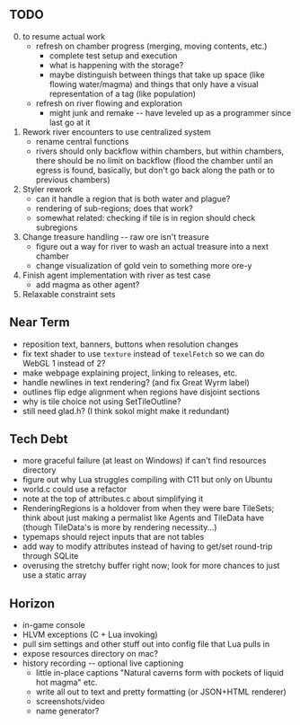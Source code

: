 ## TODO
0. to resume actual work
    - refresh on chamber progress (merging, moving contents, etc.)
        - complete test setup and execution
        - what is happening with the storage? 
        - maybe distinguish between things that take up space (like flowing water/magma) and things that only have a visual representation of a tag (like population)
    - refresh on river flowing and exploration
        - might junk and remake -- have leveled up as a programmer since last go at it
1. Rework river encounters to use centralized system
    - rename central functions
    - rivers should only backflow within chambers, but within chambers, there should be no limit on backflow (flood the chamber until an egress is found, basically, but don't go back along the path or to previous chambers)
2. Styler rework
    - can it handle a region that is both water and plague?
    - rendering of sub-regions; does that work?
    - somewhat related: checking if tile is in region should check subregions
3. Change treasure handling -- raw ore isn't treasure
    - figure out a way for river to wash an actual treasure into a next chamber
    - change visualization of gold vein to something more ore-y
4. Finish agent implementation with river as test case
    - add magma as other agent?
5. Relaxable constraint sets

## Near Term
* reposition text, banners, buttons when resolution changes 
* fix text shader to use `texture` instead of `texelFetch` so we can do WebGL 1 instead of 2?
* make webpage explaining project, linking to releases, etc.
* handle newlines in text rendering? (and fix Great Wyrm label)
* outlines flip edge alignment when regions have disjoint sections
* why is tile choice not using SetTileOutline?
* still need glad.h? (I think sokol might make it redundant)

## Tech Debt
* more graceful failure (at least on Windows) if can't find resources directory
* figure out why Lua struggles compiling with C11 but only on Ubuntu
* world.c could use a refactor
* note at the top of attributes.c about simplifying it
* RenderingRegions is a holdover from when they were bare TileSets; think about just making a permalist like Agents and TileData have (though TileData's is more by rendering necessity...)
* typemaps should reject inputs that are not tables
* add way to modify attributes instead of having to get/set round-trip through SQLite
* overusing the stretchy buffer right now; look for more chances to just use a static array

## Horizon
* in-game console
* HLVM exceptions (C + Lua invoking)
* pull sim settings and other stuff out into config file that Lua pulls in
* expose resources directory on mac?
* history recording -- optional live captioning
    - little in-place captions "Natural caverns form with pockets of liquid hot magma" etc.
    - write all out to text and pretty formatting (or JSON+HTML renderer)
    - screenshots/video
    - name generator?
